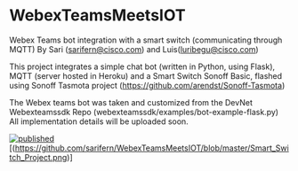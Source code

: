 # WebexTeamsMeetsIOT
Webex Teams bot integration with a smart switch (communicating through MQTT)
By Sari (sarifern@cisco.com) and Luis(luribegu@cisco.com)

This project integrates a simple chat bot (written in Python, using Flask), MQTT (server hosted in Heroku) and a Smart Switch Sonoff Basic, flashed using Sonoff Tasmota project (https://github.com/arendst/Sonoff-Tasmota)

The Webex teams bot was taken and customized from the DevNet Webexteamssdk Repo (webexteamssdk/examples/bot-example-flask.py)
All implementation details will be uploaded soon.

[![published](https://static.production.devnetcloud.com/codeexchange/assets/images/devnet-published.svg)](https://developer.cisco.com/codeexchange/github/repo/sarifern/WebexTeamsMeetsIOT)
[(https://github.com/sarifern/WebexTeamsMeetsIOT/blob/master/Smart_Switch_Project.png)]

